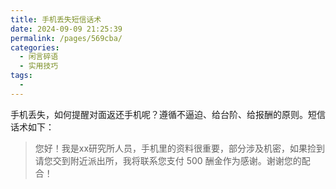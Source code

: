 ```yaml
---
title: 手机丢失短信话术
date: 2024-09-09 21:25:39
permalink: /pages/569cba/
categories: 
  - 闲言碎语
  - 实用技巧
tags: 
  - 
---
```


手机丢失，如何提醒对面返还手机呢？遵循不逼迫、给台阶、给报酬的原则。短信话术如下：
> 您好！我是xx研究所人员，手机里的资料很重要，部分涉及机密，如果捡到请您交到附近派出所，我将联系您支付 500 酬金作为感谢。谢谢您的配合！